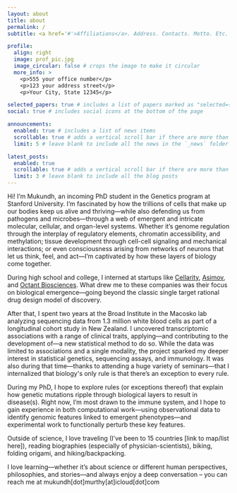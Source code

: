 ```yaml
---
layout: about
title: about
permalink: /
subtitle: <a href='#'>Affiliations</a>. Address. Contacts. Motto. Etc.

profile:
  align: right
  image: prof_pic.jpg
  image_circular: false # crops the image to make it circular
  more_info: >
    <p>555 your office number</p>
    <p>123 your address street</p>
    <p>Your City, State 12345</p>

selected_papers: true # includes a list of papers marked as "selected={true}"
social: true # includes social icons at the bottom of the page

announcements:
  enabled: true # includes a list of news items
  scrollable: true # adds a vertical scroll bar if there are more than 3 news items
  limit: 5 # leave blank to include all the news in the `_news` folder

latest_posts:
  enabled: true
  scrollable: true # adds a vertical scroll bar if there are more than 3 new posts items
  limit: 3 # leave blank to include all the blog posts
---
```


Hi! I’m Mukundh, an incoming PhD student in the Genetics program at Stanford University. I’m fascinated by how the trillions of cells that make up our bodies keep us alive and thriving—while also defending us from pathogens and microbes—through a web of emergent and intricate molecular, cellular, and organ-level systems. Whether it’s genome regulation through the interplay of regulatory elements, chromatin accessibility, and methylation; tissue development through cell-cell signaling and mechanical interactions; or even consciousness arising from networks of neurons that let us think, feel, and act—I’m captivated by how these layers of biology come together.

During high school and college, I interned at startups like [Cellarity](https://cellarity.com/), [Asimov](https://www.asimov.com/), and [Octant Biosciences](https://www.octant.bio/). What drew me to these companies was their focus on biological emergence—going beyond the classic single target rational drug design model of discovery.

After that, I spent two years at the Broad Institute in the Macosko lab analyzing sequencing data from 1.3 million white blood cells as part of a longitudinal cohort study in New Zealand. I uncovered transcriptomic associations with a range of clinical traits, applying—and contributing to the development of—a new statistical method to do so. While the data was limited to associations and a single modality, the project sparked my deeper interest in statistical genetics, sequencing assays, and immunology. It was also during that time—thanks to attending a huge variety of seminars—that I internalized that biology's only rule is that there’s an exception to every rule.

During my PhD, I hope to explore rules (or exceptions thereof) that explain how genetic mutations ripple through biological layers to result in disease(s). Right now, I’m most drawn to the immune system, and I hope to gain experience in both computational work—using observational data to identify genomic features linked to emergent phenotypes—and experimental work to functionally perturb these key features.

Outside of science, I love traveling (I’ve been to 15 countries [link to map/list here]), reading biographies (especially of physician-scientists), biking, folding origami, and hiking/backpacking.

I love learning—whether it’s about science or different human perspectives, philosophies, and stories—and always enjoy a deep conversation – you can reach me at mukundh[dot]murthy[at]icloud[dot]com
